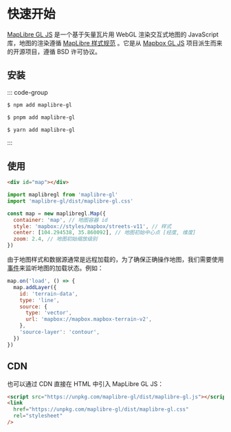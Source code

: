 # 快速开始

[MapLibre GL JS](https://maplibre.org/maplibre-gl-js/docs/) 是一个基于矢量瓦片用 WebGL 渲染交互式地图的 JavaScript 库，地图的渲染遵循 [MapLibre 样式规范](https://maplibre.org/maplibre-style-spec) 。它是从 [Mapbox GL JS](https://docs.mapbox.com/mapbox-gl-js/api/) 项目派生而来的开源项目，遵循 BSD 许可协议。

## 安装

::: code-group

```sh [npm]
$ npm add maplibre-gl
```

```sh [pnpm]
$ pnpm add maplibre-gl
```

```sh [yarn]
$ yarn add maplibre-gl
```

:::

## 使用

```html
<div id="map"></div>
```

```js
import maplibregl from 'maplibre-gl'
import 'maplibre-gl/dist/maplibre-gl.css'

const map = new maplibregl.Map({
  container: 'map', // 地图容器 id
  style: 'mapbox://styles/mapbox/streets-v11', // 样式
  center: [104.294538, 35.860092], // 地图初始中心点 [经度, 维度]
  zoom: 2.4, // 地图初始缩放级别
})
```

由于地图样式和数据源通常是远程加载的，为了确保正确操作地图，我们需要使用[事件](https://maplibre.org/maplibre-gl-js/docs/API/type-aliases/MapEventType/)来监听地图的加载状态。例如：

```js
map.on('load', () => {
  map.addLayer({
    id: 'terrain-data',
    type: 'line',
    source: {
      type: 'vector',
      url: 'mapbox://mapbox.mapbox-terrain-v2',
    },
    'source-layer': 'contour',
  })
})
```

## CDN

也可以通过 CDN 直接在 HTML 中引入 MapLibre GL JS：

```html
<script src="https://unpkg.com/maplibre-gl/dist/maplibre-gl.js"></script>
<link
  href="https://unpkg.com/maplibre-gl/dist/maplibre-gl.css"
  rel="stylesheet"
/>
```
